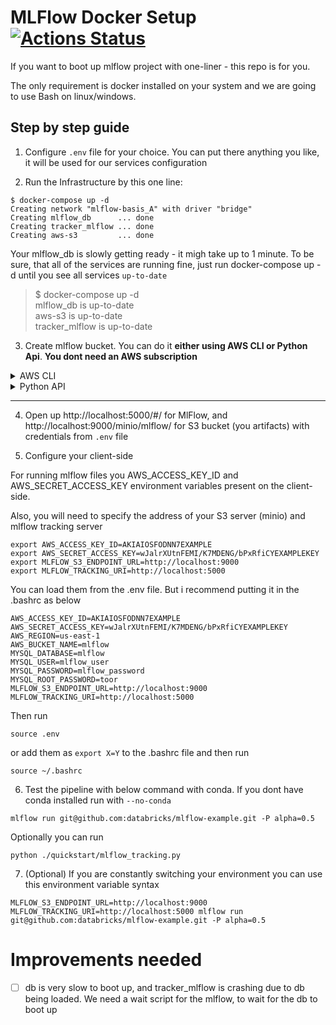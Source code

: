 # MLFlow Docker Setup [![Actions Status](https://github.com/Toumash/mlflow-docker/workflows/VerifyDockerCompose/badge.svg)](https://github.com/Toumash/mlflow-docker/actions)

If you want to boot up mlflow project with one-liner - this repo is for you. 

The only requirement is docker installed on your system and we are going to use Bash on linux/windows.

## Step by step guide
1. Configure `.env` file for your choice. You can put there anything you like, it will be used for our services configuration

2. Run the Infrastructure by this one line:
```shell
$ docker-compose up -d
Creating network "mlflow-basis_A" with driver "bridge"
Creating mlflow_db      ... done
Creating tracker_mlflow ... done
Creating aws-s3         ... done
```
Your mlflow_db is slowly getting ready - it migh take up to 1 minute. To be sure, that all of the services are running fine, just run docker-compose up -d until you see all services `up-to-date`
> $ docker-compose up -d  
> mlflow_db is up-to-date  
> aws-s3 is up-to-date  
> tracker_mlflow is up-to-date  


3. Create mlflow bucket. You can do it **either using AWS CLI or Python Api**. **You dont need an AWS subscription**
<details><summary>AWS CLI</summary>

1. [Install AWS cli](https://aws.amazon.com/cli/) **Yes, i know that you dont have an Amazon Web Services Subscription - dont worry! It wont be needed!**
2. Configure AWS CLI - enter the same credentials from the `.env` file

```shell
aws configure
```
> AWS Access Key ID [****************123]: AKIAIOSFODNN7EXAMPLE  
> AWS Secret Access Key [****************123]: wJalrXUtnFEMI/K7MDENG/bPxRfiCYEXAMPLEKEY  
> Default region name [us-west-2]: us-east-1  
> Default output format [json]: <ENTER>  

3. Run
```shell
aws --endpoint-url=http://localhost:9000 s3 mb s3://mlflow
```

</details>

<details><summary>Python API</summary>

1. Install Minio
```shell
pip install Minio
```
2. Run this to create a bucket
```python
from minio import Minio
from minio.error import ResponseError

s3Client = Minio(
    'localhost:9000',
    access_key='<YOUR_AWS_ACCESSS_ID>', # copy from .env file
    secret_key='<YOUR_AWS_SECRET_ACCESS_KEY>', # copy from .env file
    secure=False
)
s3Client.make_bucket('mlflow')
```

</details>


---

4. Open up http://localhost:5000/#/ for MlFlow, and http://localhost:9000/minio/mlflow/ for S3 bucket (you artifacts) with credentials from `.env` file

5. Configure your client-side

For running mlflow files you AWS_ACCESS_KEY_ID and AWS_SECRET_ACCESS_KEY environment variables present on the client-side.

Also, you will need to specify the address of your S3 server (minio) and mlflow tracking server

```shell
export AWS_ACCESS_KEY_ID=AKIAIOSFODNN7EXAMPLE
export AWS_SECRET_ACCESS_KEY=wJalrXUtnFEMI/K7MDENG/bPxRfiCYEXAMPLEKEY
export MLFLOW_S3_ENDPOINT_URL=http://localhost:9000
export MLFLOW_TRACKING_URI=http://localhost:5000
```

You can load them from the .env file. But i recommend putting it in the .bashrc as below
```
AWS_ACCESS_KEY_ID=AKIAIOSFODNN7EXAMPLE
AWS_SECRET_ACCESS_KEY=wJalrXUtnFEMI/K7MDENG/bPxRfiCYEXAMPLEKEY
AWS_REGION=us-east-1
AWS_BUCKET_NAME=mlflow
MYSQL_DATABASE=mlflow
MYSQL_USER=mlflow_user
MYSQL_PASSWORD=mlflow_password
MYSQL_ROOT_PASSWORD=toor
MLFLOW_S3_ENDPOINT_URL=http://localhost:9000
MLFLOW_TRACKING_URI=http://localhost:5000
```
Then run
```shell
source .env
```

or add them as `export X=Y` to the .bashrc file and then run

```shell
source ~/.bashrc
```


6. Test the pipeline with below command with conda. If you dont have conda installed run with `--no-conda`

```shell
mlflow run git@github.com:databricks/mlflow-example.git -P alpha=0.5
```

Optionally you can run 
```shell
python ./quickstart/mlflow_tracking.py
```

7. (Optional) If you are constantly switching your environment you can use this environment variable syntax

```shell
MLFLOW_S3_ENDPOINT_URL=http://localhost:9000 MLFLOW_TRACKING_URI=http://localhost:5000 mlflow run git@github.com:databricks/mlflow-example.git -P alpha=0.5
```


# Improvements needed

 - [ ] db is very slow to boot up, and tracker_mlflow is crashing due to db being loaded. We need a wait script for the mlflow, to wait for the db to boot up

